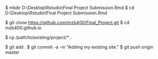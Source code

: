 $ mkdir D:\Desktop\Rstudio\Final Project Submission.Rmd
$ cd D:\Desktop\Rstudio\Final Project Submission.Rmd


$ git clone https://github.com/mzb400/Final_Project.git
$ cd mzb400.github.io

$ cp /path/to/existing/project/* .


$ git add .
$ git commit -a -m "Adding my existing site."
$ git push origin master

